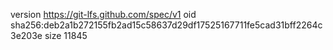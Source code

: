 version https://git-lfs.github.com/spec/v1
oid sha256:deb2a1b272155fb2ad15c58637d29df17525167711fe5cad31bff2264c3e203e
size 11845
